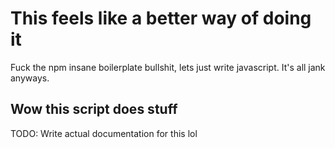 # This feels like a better way of doing it

Fuck the npm insane boilerplate bullshit, lets just write javascript. It's all jank anyways.

## Wow this script does stuff

TODO: Write actual documentation for this lol
